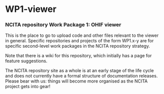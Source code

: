 # WP1-viewer
### NCITA repository Work Package 1: OHIF viewer

This is the place to go to upload code and other files relevant to the viewer in general. Specific repositories and projects of the form WP1.x-y are for specific second-level work packages in the NCITA repository strategy.

Note that there is a wiki for this repository, which initially has a page for feature suggestions.

The NCITA repository site as a whole is at an early stage of the life cycle and does not currently have a formal structure of documentation releases. Please bear with us: things will become more organised as the NCITA project gets into gear!
